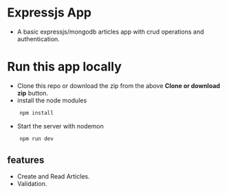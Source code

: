# Expressjs App
- A basic expressjs/mongodb articles app with crud operations and authentication.

# Run this app locally
- Clone this repo or download the zip from the above **Clone or download zip** button.
- install the node modules
```bash
	npm install
```
- Start the server with nodemon
```bash
	npm run dev
```

## features
- Create and Read Articles.
- Validation.